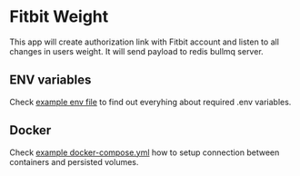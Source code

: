 # Fitbit Weight

This app will create authorization link with Fitbit account and listen to all changes in users weight. It will send payload to redis bullmq server.

## ENV variables

Check [example env file](.env.example) to find out everyhing about required .env variables.

## Docker

Check [example docker-compose.yml](docker-compose.yml) how to setup connection between containers and persisted volumes.
